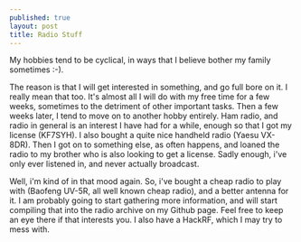 ```yaml
---
published: true
layout: post
title: Radio Stuff
---
```


My hobbies tend to be cyclical, in ways that I believe bother my family sometimes :-).  
  
The reason is that I will get interested in something, and go full bore on it.  I really mean that too.  It's almost all I will do with my free time for a few weeks, sometimes to the detriment of other important tasks.  Then a few 
weeks later, I tend to move on to another hobby entirely.  Ham radio, and radio in general is an interest I have had for a while, enough so that I got my license (KF7SYH).  I also bought a quite nice handheld radio 
(Yaesu VX-8DR).  Then I got on to something else, as often happens, and loaned the radio to my brother who is also looking to get a license.  Sadly enough, i've only ever listened in, and never actually broadcast.  
  
Well, i'm kind of in that mood again.  So, i've bought a cheap radio to play with (Baofeng UV-5R, all well known cheap radio), and a better antenna for it.  I am probably going to start gathering more information, 
and will start compiling that into the radio archive on my Github page.  Feel free to keep an eye there if that interests you.  I also have a HackRF, which I may try to mess with.
